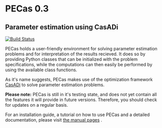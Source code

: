 PECas 0.3
=========

Parameter estimation using CasADi
---------------------------------

[![Build Status](https://travis-ci.org/adbuerger/PECas.svg?branch=master)](https://travis-ci.org/adbuerger/PECas)

PECas holds a user-friendly environment for solving parameter estimation
problems and for interpretation of the results recieved. It does so by providing Python classes that can be initialized with the problem specifications, while the computations can then easily be performed by using the available class functions.

As it's name suggests, PECas makes use of the optimization framework
[CasADi](http://casadi.org) to solve parameter estimation
problems.

**Please note:** PECas is still in it's testing state, and does not yet contain all the features it will provide in future versions. Therefore, you should check for updates on a regular basis.

For an installation guide, a tutorial on how to use PECas and
a detailed documentation, please
visit [the manual pages](http://adbuerger.github.io/PECas) .
